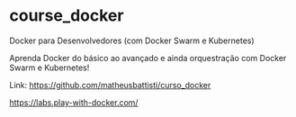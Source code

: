 # course_docker
Docker para Desenvolvedores (com Docker Swarm e Kubernetes)


Aprenda Docker do básico ao avançado e ainda orquestração com Docker Swarm e Kubernetes!


Link: https://github.com/matheusbattisti/curso_docker


https://labs.play-with-docker.com/